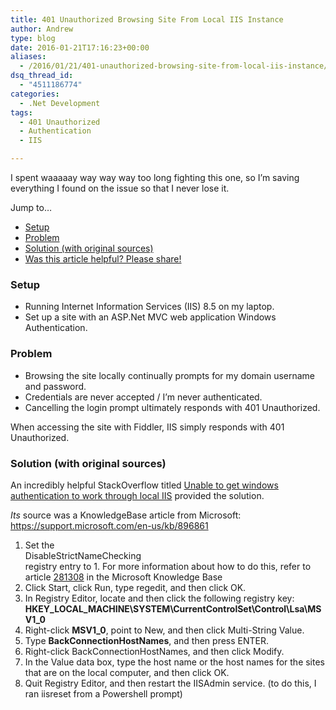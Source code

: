 ```yaml
---
title: 401 Unauthorized Browsing Site From Local IIS Instance
author: Andrew
type: blog
date: 2016-01-21T17:16:23+00:00
aliases:
  - /2016/01/21/401-unauthorized-browsing-site-from-local-iis-instance/
dsq_thread_id:
  - "4511186774"
categories:
  - .Net Development
tags:
  - 401 Unauthorized
  - Authentication
  - IIS

---
```

I spent waaaaay way way way too long fighting this one, so I&#8217;m saving everything I found on the issue so that I never lose it.

<div class="resources">
  <div class="resources-header">
    Jump to&#8230;
  </div>
  
  <ul class="resources-content">
    <li>
      <a href="#setup">Setup</a>
    </li>
    <li>
      <a href="#problem">Problem</a>
    </li>
    <li>
      <a href="#solution">Solution (with original sources)</a>
    </li>
    <li>
      <a href="#share">Was this article helpful? Please share!</a>
    </li>
  </ul>
</div>

<a name="setup" class="jump-target"></a>

### Setup

  * Running Internet Information Services (IIS) 8.5 on my laptop.
  * Set up a site with an ASP.Net MVC web application Windows Authentication.

<a name="problem" class="jump-target"></a>

### Problem

  * Browsing the site locally continually prompts for my domain username and password.
  * Credentials are never accepted / I&#8217;m never authenticated.
  * Cancelling the login prompt ultimately responds with 401 Unauthorized.

When accessing the site with Fiddler, IIS simply responds with 401 Unauthorized.

<a name="solution" class="jump-target"></a>

### Solution (with original sources)

An incredibly helpful StackOverflow titled [Unable to get windows authentication to work through local IIS][1] provided the solution.

_Its_ source was a KnowledgeBase article from Microsoft: <https://support.microsoft.com/en-us/kb/896861>

  1. Set the  
    DisableStrictNameChecking  
    registry entry to 1. For more information about how to do this, refer to article [281308][2] in the Microsoft Knowledge Base
  2. Click Start, click Run, type regedit, and then click OK.
  3. In Registry Editor, locate and then click the following registry key:  
    **HKEY\_LOCAL\_MACHINE\SYSTEM\CurrentControlSet\Control\Lsa\MSV1_0**
  4. Right-click **MSV1_0**, point to New, and then click Multi-String Value.
  5. Type **BackConnectionHostNames**, and then press ENTER.
  6. Right-click BackConnectionHostNames, and then click Modify.
  7. In the Value data box, type the host name or the host names for the sites that are on the local computer, and then click OK.
  8. Quit Registry Editor, and then restart the IISAdmin service. (to do this, I ran iisreset from a Powershell prompt)

<a name="share" class="jump-target"></a>

 [1]: http://stackoverflow.com/questions/7387156/unable-to-get-windows-authentication-to-work-through-local-iis
 [2]: http://support.microsoft.com/kb/281308